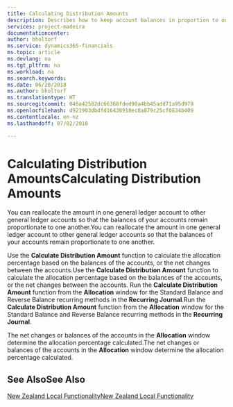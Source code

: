 ```yaml
---
title: Calculating Distribution Amounts
description: Describes how to keep account balances in proportion to one another by reallocating the amount in one general ledger account to another.
services: project-madeira
documentationcenter: 
author: bholtorf
ms.service: dynamics365-financials
ms.topic: article
ms.devlang: na
ms.tgt_pltfrm: na
ms.workload: na
ms.search.keywords: 
ms.date: 06/20/2018
ms.author: bholtorf
ms.translationtype: HT
ms.sourcegitcommit: 046a42582dc66368fded90a4bb45add71a95d979
ms.openlocfilehash: d921903dbdfd16438910ec8a879c25cf0834b409
ms.contentlocale: en-nz
ms.lasthandoff: 07/02/2018

---
```

# <a name="calculating-distribution-amounts"></a><span data-ttu-id="76f87-103">Calculating Distribution Amounts</span><span class="sxs-lookup"><span data-stu-id="76f87-103">Calculating Distribution Amounts</span></span>
<span data-ttu-id="76f87-104">You can reallocate the amount in one general ledger account to other general ledger accounts so that the balances of your accounts remain proportionate to one another.</span><span class="sxs-lookup"><span data-stu-id="76f87-104">You can reallocate the amount in one general ledger account to other general ledger accounts so that the balances of your accounts remain proportionate to one another.</span></span>  

<span data-ttu-id="76f87-105">Use the **Calculate Distribution Amount** function to calculate the allocation percentage based on the balances of the accounts, or the net changes between the accounts.</span><span class="sxs-lookup"><span data-stu-id="76f87-105">Use the **Calculate Distribution Amount** function to calculate the allocation percentage based on the balances of the accounts, or the net changes between the accounts.</span></span> <span data-ttu-id="76f87-106">Run the **Calculate Distribution Amount** function from the **Allocation** window for the Standard Balance and Reverse Balance recurring methods in the **Recurring Journal**.</span><span class="sxs-lookup"><span data-stu-id="76f87-106">Run the **Calculate Distribution Amount** function from the **Allocation** window for the Standard Balance and Reverse Balance recurring methods in the **Recurring Journal**.</span></span>  

<span data-ttu-id="76f87-107">The net changes or balances of the accounts in the **Allocation** window determine the allocation percentage calculated.</span><span class="sxs-lookup"><span data-stu-id="76f87-107">The net changes or balances of the accounts in the **Allocation** window determine the allocation percentage calculated.</span></span>  

## <a name="see-also"></a><span data-ttu-id="76f87-108">See Also</span><span class="sxs-lookup"><span data-stu-id="76f87-108">See Also</span></span>  
[<span data-ttu-id="76f87-109">New Zealand Local Functionality</span><span class="sxs-lookup"><span data-stu-id="76f87-109">New Zealand Local Functionality</span></span>](new-zealand-local-functionality.md)

